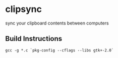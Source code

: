 # clipsync
sync your clipboard contents between computers

## Build Instructions
```
gcc -g *.c `pkg-config --cflags --libs gtk+-2.0`
```